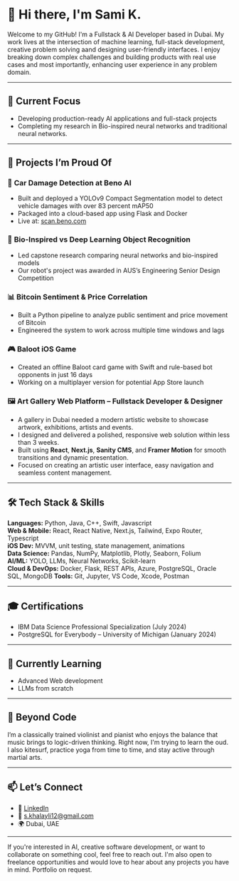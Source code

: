 # 👋 Hi there, I'm Sami K.

Welcome to my GitHub! I'm a Fullstack & AI Developer based in Dubai. My work lives at the intersection of machine learning, full-stack development, creative problem solving aand designing user-friendly interfaces. I enjoy breaking down complex challenges and building products with real use cases and most importantly, enhancing user experience in any problem domain.

---

## 🔧 Current Focus

- Developing production-ready AI applications and full-stack projects
- Completing my research in Bio-inspired neural networks and traditional neural networks.
---

## 🧠 Projects I’m Proud Of

### 🚗 **Car Damage Detection at Beno AI**
- Built and deployed a YOLOv9 Compact Segmentation model to detect vehicle damages with over 83 percent mAP50
- Packaged into a cloud-based app using Flask and Docker
- Live at: [scan.beno.com](https://scan.beno.com)

### 🧬 **Bio-Inspired vs Deep Learning Object Recognition**
- Led capstone research comparing neural networks and bio-inspired models
- Our robot's project was awarded in AUS’s Engineering Senior Design Competition

### 📊 **Bitcoin Sentiment & Price Correlation**
- Built a Python pipeline to analyze public sentiment and price movement of Bitcoin
- Engineered the system to work across multiple time windows and lags

### 🎮 **Baloot iOS Game**
- Created an offline Baloot card game with Swift and rule-based bot opponents in just 16 days
- Working on a multiplayer version for potential App Store launch

### 🖼️ **Art Gallery Web Platform – Fullstack Developer & Designer**
- A gallery in Dubai needed a modern artistic website to showcase artwork, exhibitions, artists and events.
- I designed and delivered a polished, responsive web solution within less than 3 weeks.
- Built using **React**, **Next.js**, **Sanity CMS**, and **Framer Motion** for smooth transitions and dynamic presentation.
- Focused on creating an artistic user interface, easy navigation and seamless content management.


---

## 🛠️ Tech Stack & Skills

**Languages:** Python, Java, C++, Swift, Javascript  
**Web & Mobile:** React, React Native, Next.js, Tailwind, Expo Router, Typescript  
**iOS Dev:** MVVM, unit testing, state management, animations  
**Data Science:** Pandas, NumPy, Matplotlib, Plotly, Seaborn, Folium  
**AI/ML:** YOLO, LLMs, Neural Networks, Scikit-learn  
**Cloud & DevOps:** Docker, Flask, REST APIs, Azure, PostgreSQL, Oracle SQL, MongoDB 
**Tools:** Git, Jupyter, VS Code, Xcode, Postman  

---

## 🎓 Certifications

- IBM Data Science Professional Specialization (July 2024)  
- PostgreSQL for Everybody – University of Michigan (January 2024)

---

## 🌱 Currently Learning

- Advanced Web development  
- LLMs from scratch

---

## 🎵 Beyond Code

I’m a classically trained violinist and pianist who enjoys the balance that music brings to logic-driven thinking. Right now, I'm trying to learn the oud. I also kitesurf, practice yoga from time to time, and stay active through martial arts. 

---

## 📫 Let’s Connect

- 💼 [LinkedIn](https://www.linkedin.com/in/khalayli)  
- 📧 s.khalayli12@gmail.com  
- 🌍 Dubai, UAE

---

If you're interested in AI, creative software development, or want to collaborate on something cool, feel free to reach out. I'm also open to freelance opportunities and would love to hear about any projects you have in mind. Portfolio on request.
